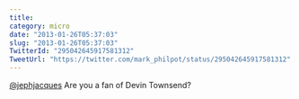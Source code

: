 ```yaml
---
title: 
category: micro
date: "2013-01-26T05:37:03"
slug: "2013-01-26T05:37:03"
TwitterId: "295042645917581312"
TweetUrl: "https://twitter.com/mark_philpot/status/295042645917581312"
---
```


[@jephjacques](https://twitter.com/jephjacques) Are you a fan of Devin Townsend?
